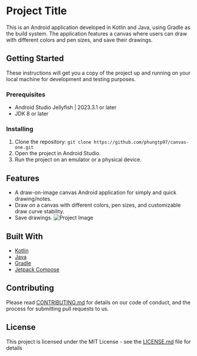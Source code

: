 # Project Title

This is an Android application developed in Kotlin and Java, using Gradle as the build system. The application features a canvas where users can draw with different colors and pen sizes, and save their drawings.

## Getting Started

These instructions will get you a copy of the project up and running on your local machine for development and testing purposes.

### Prerequisites

- Android Studio Jellyfish | 2023.3.1 or later
- JDK 8 or later

### Installing

1. Clone the repository: `git clone https://github.com/phungtp97/canvas-one.git`
2. Open the project in Android Studio.
3. Run the project on an emulator or a physical device.

## Features

- A draw-on-image canvas Android application for simply and quick drawing/notes. 
- Draw on a canvas with different colors, pen sizes, and customizable draw curve stability.
- Save drawings.
![Project Image](https://imgur.com/a/WN6I3Hu)

## Built With

- [Kotlin](https://kotlinlang.org/)
- [Java](https://www.java.com/)
- [Gradle](https://gradle.org/)
- [Jetpack Compose](https://developer.android.com/jetpack/compose)

## Contributing

Please read [CONTRIBUTING.md](https://github.com/phungtp97/your-repository/blob/main/CONTRIBUTING.md) for details on our code of conduct, and the process for submitting pull requests to us.

## License

This project is licensed under the MIT License - see the [LICENSE.md](https://github.com/phungtp97/your-repository/blob/main/LICENSE.md) file for details